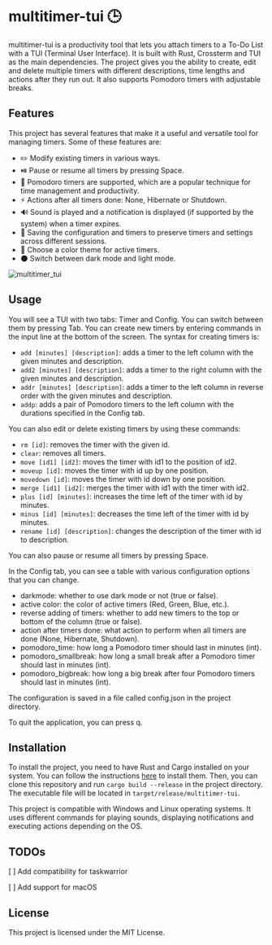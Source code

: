 # multitimer-tui 🕒

multitimer-tui is a productivity tool that lets you attach timers to a To-Do List with a TUI (Terminal User Interface). It is built with Rust, Crossterm and TUI as the main dependencies. The project gives you the ability to create, edit and delete multiple timers with different descriptions, time lengths and actions after they run out. It also supports Pomodoro timers with adjustable breaks.

## Features

This project has several features that make it a useful and versatile tool for managing timers. Some of these features are:

- ✏️ Modify existing timers in various ways. 
- ⏯️ Pause or resume all timers by pressing Space.
- 🍅 Pomodoro timers are supported, which are a popular technique for time management and productivity.
- ⚡ Actions after all timers done: None, Hibernate or Shutdown.
- 🔊 Sound is played and a notification is displayed (if supported by the system) when a timer expires.
- 💾 Saving the configuration and timers to preserve timers and settings across different sessions.
- 🎨 Choose a color theme for active timers.
- 🌑 Switch between dark mode and light mode.

![multitimer_tui](https://github.com/Jo6a/multitimer-tui/assets/18258350/1810d222-a1cd-4c66-ac04-9c8110c88a0f)

## Usage

You will see a TUI with two tabs: Timer and Config. You can switch between them by pressing Tab. You can create new timers by entering commands in the input line at the bottom of the screen. The syntax for creating timers is:

- `add [minutes] [description]`: adds a timer to the left column with the given minutes and description.
- `add2 [minutes] [description]`: adds a timer to the right column with the given minutes and description.
- `addr [minutes] [description]`: adds a timer to the left column in reverse order with the given minutes and description.
- `addp`: adds a pair of Pomodoro timers to the left column with the durations specified in the Config tab.

You can also edit or delete existing timers by using these commands:

- `rm [id]`: removes the timer with the given id.
- `clear`: removes all timers.
- `move [id1] [id2]`: moves the timer with id1 to the position of id2.
- `moveup [id]`: moves the timer with id up by one position.
- `movedown [id]`: moves the timer with id down by one position.
- `merge [id1] [id2]`: merges the timer with id1 with the timer with id2.
- `plus [id] [minutes]`: increases the time left of the timer with id by minutes.
- `minus [id] [minutes]`: decreases the time left of the timer with id by minutes.
- `rename [id] [description]`: changes the description of the timer with id to description.

You can also pause or resume all timers by pressing Space.

In the Config tab, you can see a table with various configuration options that you can change.

- darkmode: whether to use dark mode or not (true or false).
- active color: the color of active timers (Red, Green, Blue, etc.).
- reverse adding of timers: whether to add new timers to the top or bottom of the column (true or false).
- action after timers done: what action to perform when all timers are done (None, Hibernate, Shutdown).
- pomodoro_time: how long a Pomodoro timer should last in minutes (int).
- pomodoro_smallbreak: how long a small break after a Pomodoro timer should last in minutes (int).
- pomodoro_bigbreak: how long a big break after four Pomodoro timers should last in minutes (int).

The configuration is saved in a file called config.json in the project directory.

To quit the application, you can press q.

## Installation

To install the project, you need to have Rust and Cargo installed on your system. You can follow the instructions [here](https://www.rust-lang.org/tools/install) to install them. Then, you can clone this repository and run `cargo build --release` in the project directory. The executable file will be located in `target/release/multitimer-tui`.

This project is compatible with Windows and Linux operating systems. It uses different commands for playing sounds, displaying notifications and executing actions depending on the OS.

## TODOs

[ ] Add compatibility for taskwarrior

[ ] Add support for macOS

## License

This project is licensed under the MIT License.
